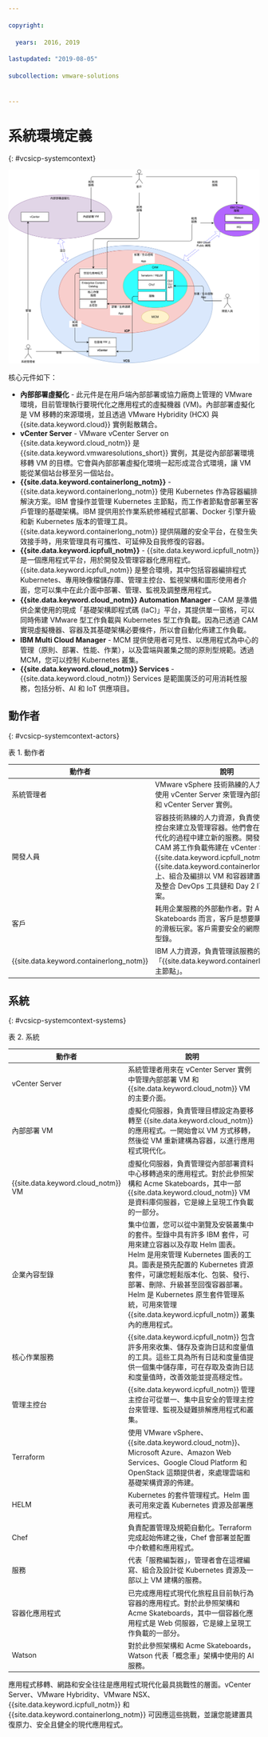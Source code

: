 ```yaml
---

copyright:

  years:  2016, 2019

lastupdated: "2019-08-05"

subcollection: vmware-solutions


---
```


# 系統環境定義
{: #vcsicp-systemcontext}

![系統環境定義圖 - vCenter Server {{site.data.keyword.icpfull_notm}} CAM](../../images/vcsicp-syscontext-vcs-icp-cam.svg "系統環境定義圖 - vCenter Server {{site.data.keyword.icpfull_notm}} CAM")

核心元件如下：

- **內部部署虛擬化** - 此元件是在用戶端內部部署或協力廠商上管理的 VMware 環境，目前管理執行要現代化之應用程式的虛擬機器 (VM)。內部部署虛擬化是 VM 移轉的來源環境，並且透過 VMware Hybridity (HCX) 與 {{site.data.keyword.cloud}} 實例鬆散耦合。
- **vCenter Server** - VMware vCenter Server on {{site.data.keyword.cloud_notm}} 是 {{site.data.keyword.vmwaresolutions_short}} 實例，其是從內部部署環境移轉 VM 的目標。它會與內部部署虛擬化環境一起形成混合式環境，讓 VM 能從某個站台移至另一個站台。
- **{{site.data.keyword.containerlong_notm}}** - {{site.data.keyword.containerlong_notm}} 使用 Kubernetes 作為容器編排解決方案。IBM 會操作並管理 Kubernetes 主節點，而工作者節點會部署至客戶管理的基礎架構。IBM 提供用於作業系統修補程式部署、Docker 引擎升級和新 Kubernetes 版本的管理工具。{{site.data.keyword.containerlong_notm}} 提供隔離的安全平台，在發生失效接手時，用來管理具有可攜性、可延伸及自我修復的容器。
- **{{site.data.keyword.icpfull_notm}}** - {{site.data.keyword.icpfull_notm}} 是一個應用程式平台，用於開發及管理容器化應用程式。{{site.data.keyword.icpfull_notm}} 是整合環境，其中包括容器編排程式 Kubernetes、專用映像檔儲存庫、管理主控台、監視架構和圖形使用者介面，您可以集中在此介面中部署、管理、監視及調整應用程式。
- **{{site.data.keyword.cloud_notm}} Automation Manager** - CAM 是準備供企業使用的現成「基礎架構即程式碼 (IaC)」平台，其提供單一窗格，可以同時佈建 VMware 型工作負載與 Kubernetes 型工作負載。因為已透過 CAM 實現虛擬機器、容器及其基礎架構必要條件，所以會自動化佈建工作負載。
- **IBM Multi Cloud Manager** - MCM 提供使用者可見性、以應用程式為中心的管理（原則、部署、性能、作業），以及雲端與叢集之間的原則型規範。透過 MCM，您可以控制 Kubernetes 叢集。
- **{{site.data.keyword.cloud_notm}} Services** - {{site.data.keyword.cloud_notm}} Services 是範圍廣泛的可用消耗性服務，包括分析、AI 和 IoT 供應項目。

## 動作者
{: #vcsicp-systemcontext-actors}

表 1. 動作者

動作者  |說明       
--|--
系統管理者 | VMware vSphere 技術熟練的人力資源，負責使用 vCenter Server 來管理內部部署虛擬化和 vCenter Server 實例。
開發人員 | 容器技術熟練的人力資源，負責使用 CAM 主控台來建立及管理容器。他們會在應用程式現代化的過程中建立新的服務。開發人員會使用 CAM 將工作負載佈建在 vCenter Server、{{site.data.keyword.icpfull_notm}} 或 {{site.data.keyword.containerlong_notm}} 上、組合及編排以 VM 和容器建置的服務，以及整合 DevOps 工具鏈和 Day 2 ITSM 解決方案。
客戶 | 耗用企業服務的外部動作者。對 Acme Skateboards 而言，客戶是想要購買滑板產品的滑板玩家。客戶需要安全的網際網路來存取型錄。
{{site.data.keyword.containerlong_notm}} | IBM 人力資源，負責管理該服務的「{{site.data.keyword.containerlong_notm}} 主節點」。

## 系統
{: #vcsicp-systemcontext-systems}

表 2. 系統

動作者  |說明       
--|--
vCenter Server | 系統管理者用來在 vCenter Server 實例中管理內部部署 VM 和 {{site.data.keyword.cloud_notm}} VM 的主要介面。
內部部署 VM| 虛擬化伺服器，負責管理目標設定為要移轉至 {{site.data.keyword.cloud_notm}} 的應用程式。一開始會以 VM 方式移轉，然後從 VM 重新建構為容器，以進行應用程式現代化。
{{site.data.keyword.cloud_notm}} VM | 虛擬化伺服器，負責管理從內部部署資料中心移轉過來的應用程式。對於此參照架構和 Acme Skateboards，其中一部 {{site.data.keyword.cloud_notm}} VM 是資料庫伺服器，它是線上呈現工作負載的一部分。
企業內容型錄 | 集中位置，您可以從中瀏覽及安裝叢集中的套件。型錄中具有許多 IBM 套件，可用來建立容器以及存取 Helm 圖表。Helm 是用來管理 Kubernetes 圖表的工具。圖表是預先配置的 Kubernetes 資源套件，可讓您輕鬆版本化、包裝、發行、部署、刪除、升級甚至回復容器部署。Helm 是 Kubernetes 原生套件管理系統，可用來管理 {{site.data.keyword.icpfull_notm}} 叢集內的應用程式。
核心作業服務 | {{site.data.keyword.icpfull_notm}} 包含許多用來收集、儲存及查詢日誌和度量值的工具。這些工具為所有日誌和度量值提供一個集中儲存庫，可在存取及查詢日誌和度量值時，改善效能並提高穩定性。
管理主控台 | {{site.data.keyword.icpfull_notm}} 管理主控台可從單一、集中且安全的管理主控台來管理、監視及疑難排解應用程式和叢集。
Terraform | 使用 VMware vSphere、{{site.data.keyword.cloud_notm}}、Microsoft Azure、Amazon Web Services、Google Cloud Platform 和 OpenStack 這類提供者，來處理雲端和基礎架構資源的佈建。
HELM |  Kubernetes 的套件管理程式。Helm 圖表可用來定義 Kubernetes 資源及部署應用程式。
Chef |負責配置管理及規範自動化。Terraform 完成起始佈建之後，Chef 會部署並配置中介軟體和應用程式。
服務| 代表「服務編製器」，管理者會在這裡編寫、組合及設計從 Kubernetes 資源及一部以上 VM 建構的服務。
容器化應用程式 |已完成應用程式現代化旅程且目前執行為容器的應用程式。對於此參照架構和 Acme Skateboards，其中一個容器化應用程式是 Web 伺服器，它是線上呈現工作負載的一部分。
Watson | 對於此參照架構和 Acme Skateboards，Watson 代表「概念車」架構中使用的 AI 服務。

應用程式移轉、網路和安全往往是應用程式現代化最具挑戰性的層面。vCenter Server、VMware Hybridity、VMware NSX、{{site.data.keyword.icpfull_notm}} 和 {{site.data.keyword.containerlong_notm}} 可因應這些挑戰，並讓您能建置具復原力、安全且健全的現代應用程式。
